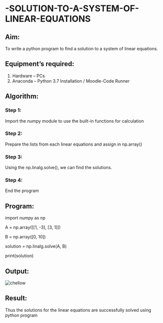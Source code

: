 # -SOLUTION-TO-A-SYSTEM-OF-LINEAR-EQUATIONS
## Aim:
To write a python program to find a solution to a system of linear equations.
## Equipment’s required:
1. 	Hardware – PCs
2. 	Anaconda – Python 3.7 Installation / Moodle-Code Runner
## Algorithm:
### Step 1: 
Import the numpy module to use the built-in functions for calculation
### Step 2: 
Prepare the lists from each linear equations and assign in np.array()
### Step 3: 
Using the np.linalg.solve(), we can find the solutions.
### Step 4: 
End the program
## Program:
import numpy as np

A = np.array([[1, -3],
              [3,  1]])

B = np.array([0, 10])

solution = np.linalg.solve(A, B)

print(solution)






## Output:

![chellow](https://github.com/user-attachments/assets/3cdd6193-bc99-45a9-ba34-ddd6e8a508a1)

## Result: 
Thus the solutions for the linear equations are successfully solved using python program

